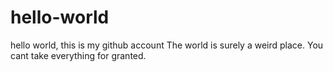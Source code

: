 # hello-world
hello world, this is my github account
The world is surely a weird place. You cant take everything for granted.
